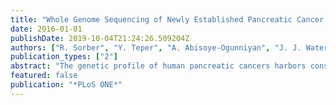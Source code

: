```yaml
---
title: "Whole Genome Sequencing of Newly Established Pancreatic Cancer Lines Identifies Novel Somatic Mutation (c.2587G>A) in Axon Guidance Receptor Plexin A1 as Enhancer of Proliferation and Invasion"
date: 2016-01-01
publishDate: 2019-10-04T21:24:26.509204Z
authors: ["R. Sorber", "Y. Teper", "A. Abisoye-Ogunniyan", "J. J. Waterfall", "S. Davis", "J. K. Killian", "M. Pineda", "S. Ray", "M. R. McCord", "H. Pflicke", "S. S. Burkett", "P. S. Meltzer", "U. Rudloff"]
publication_types: ["2"]
abstract: "The genetic profile of human pancreatic cancers harbors considerable heterogeneity, which suggests a possible explanation for the pronounced inefficacy of single therapies in this disease. This observation has led to a belief that custom therapies based on individual tumor profiles are necessary to more effectively treat pancreatic cancer. It has recently been discovered that axon guidance genes are affected by somatic structural variants in up to 25% of human pancreatic cancers. Thus far, however, some of these mutations have only been correlated to survival probability and no function has been assigned to these observed axon guidance gene mutations in pancreatic cancer. In this study we established three novel pancreatic cancer cell lines and performed whole genome sequencing to discover novel mutations in axon guidance genes that may contribute to the cancer phenotype of these cells. We discovered, among other novel somatic variants in axon guidance pathway genes, a novel mutation in the PLXNA1 receptor (c.2587G>A) in newly established cell line SB.06 that mediates oncogenic cues of increased invasion and proliferation in SB.06 cells and increased invasion in 293T cells upon stimulation with the receptor's natural ligand semaphorin 3A compared to wild type PLXNA1 cells. Mutant PLXNA1 signaling was associated with increased Rho-GTPase and p42/p44 MAPK signaling activity and cytoskeletal expansion, but not changes in E-cadherin, vimentin, or metalloproteinase 9 expression levels. Pharmacologic inhibition of the Rho-GTPase family member CDC42 selectively abrogated PLXNA1 c.2587G>A-mediated increased invasion. These findings provide in-vitro confirmation that somatic mutations in axon guidance genes can provide oncogenic gain-of-function signals and may contribute to pancreatic cancer progression."
featured: false
publication: "*PLoS ONE*"
---
```


